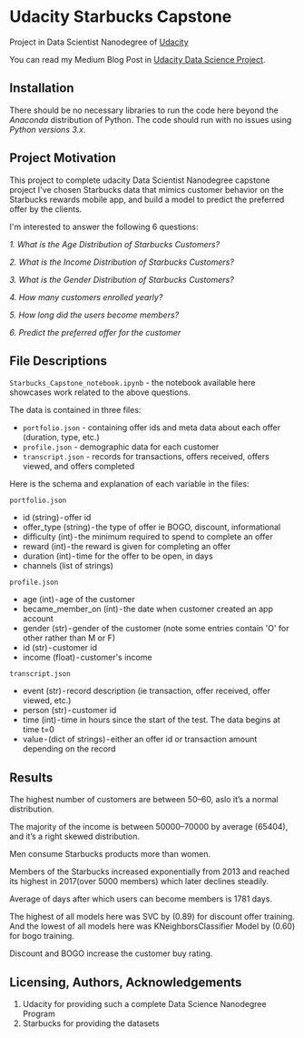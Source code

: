 # Udacity Starbucks Capstone
Project in Data Scientist Nanodegree of [Udacity](https://www.udacity.com/)

You can read my Medium Blog Post in [Udacity Data Science Project](https://medium.com/@akikhoa/analyzing-starbucks-data-fc9cf89c1fe6).

## Installation
There should be no necessary libraries to run the code here beyond the *Anaconda* distribution of Python. The code should run with no issues using *Python versions 3.x*.
## Project Motivation
This project to complete udacity Data Scientist Nanodegree capstone project I've chosen Starbucks data that mimics customer behavior on the Starbucks rewards mobile app, and build a model to predict the preferred offer by the clients.

I'm interested to answer the following 6 questions:

*1. What is the Age Distribution of Starbucks Customers?*

*2. What is the Income Distribution of Starbucks Customers?*

*3. What is the Gender Distribution of Starbucks Customers?*

*4. How many customers enrolled yearly?*

*5. How long did the users become members?*

*6. Predict the preferred offer for the customer*
## File Descriptions
`Starbucks_Capstone_notebook.ipynb` - the notebook available here showcases work related to the above questions.

The data is contained in three files:

- `portfolio.json` - containing offer ids and meta data about each offer (duration, type, etc.)
- `profile.json` - demographic data for each customer
- `transcript.json` - records for transactions, offers received, offers viewed, and offers completed

Here is the schema and explanation of each variable in the files:

`portfolio.json`

- id (string) - offer id
- offer_type (string) - the type of offer ie BOGO, discount, informational
- difficulty (int) - the minimum required to spend to complete an offer
- reward (int) - the reward is given for completing an offer
- duration (int) - time for the offer to be open, in days
- channels (list of strings)

`profile.json`

- age (int) - age of the customer
- became_member_on (int) - the date when customer created an app account
- gender (str) - gender of the customer (note some entries contain 'O' for other rather than M or F)
- id (str) - customer id
- income (float) - customer's income

`transcript.json`

- event (str) - record description (ie transaction, offer received, offer viewed, etc.)
- person (str) - customer id
- time (int) - time in hours since the start of the test. The data begins at time t=0
- value - (dict of strings) - either an offer id or transaction amount depending on the record
## Results
The highest number of customers are between 50–60, aslo it’s a normal distribution.

The majority of the income is between 50000–70000 by average (65404), and it’s a right skewed distribution.

Men consume Starbucks products more than women.

Members of the Starbucks increased exponentially from 2013 and reached its highest in 2017(over 5000 members) which later declines steadily.

Average of days after which users can become members is 1781 days.

The highest of all models here was SVC by (0.89) for discount offer training. And the lowest of all models here was KNeighborsClassifier Model by (0.60) for bogo training.

Discount and BOGO increase the customer buy rating.
## Licensing, Authors, Acknowledgements
1. Udacity for providing such a complete Data Science Nanodegree Program
2. Starbucks for providing the datasets
